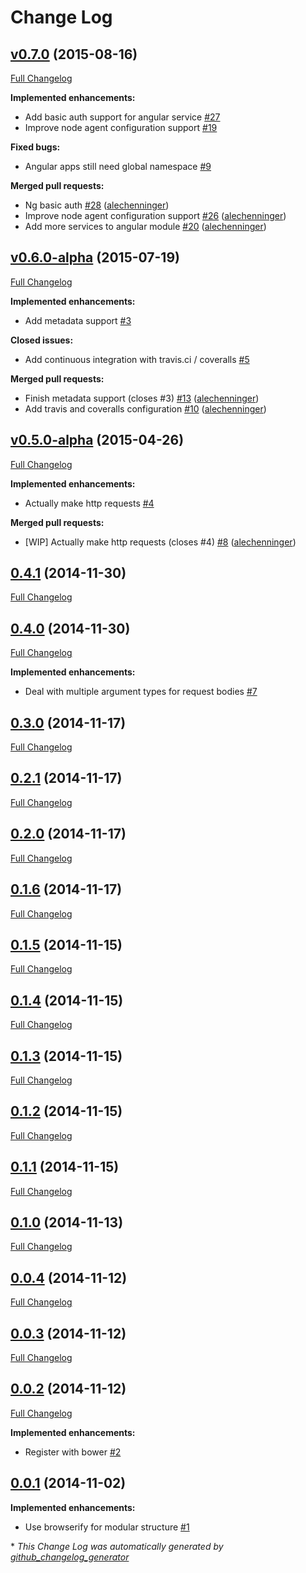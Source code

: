 # Change Log

## [v0.7.0](https://github.com/alechenninger/lightblue.js/tree/v0.7.0) (2015-08-16)
[Full Changelog](https://github.com/alechenninger/lightblue.js/compare/v0.6.0-alpha...v0.7.0)

**Implemented enhancements:**

- Add basic auth support for angular service [\#27](https://github.com/alechenninger/lightblue.js/issues/27)
- Improve node agent configuration support [\#19](https://github.com/alechenninger/lightblue.js/issues/19)

**Fixed bugs:**

- Angular apps still need global namespace [\#9](https://github.com/alechenninger/lightblue.js/issues/9)

**Merged pull requests:**

- Ng basic auth [\#28](https://github.com/alechenninger/lightblue.js/pull/28) ([alechenninger](https://github.com/alechenninger))
- Improve node agent configuration support [\#26](https://github.com/alechenninger/lightblue.js/pull/26) ([alechenninger](https://github.com/alechenninger))
- Add more services to angular module [\#20](https://github.com/alechenninger/lightblue.js/pull/20) ([alechenninger](https://github.com/alechenninger))

## [v0.6.0-alpha](https://github.com/alechenninger/lightblue.js/tree/v0.6.0-alpha) (2015-07-19)
[Full Changelog](https://github.com/alechenninger/lightblue.js/compare/v0.5.0-alpha...v0.6.0-alpha)

**Implemented enhancements:**

- Add metadata support [\#3](https://github.com/alechenninger/lightblue.js/issues/3)

**Closed issues:**

- Add continuous integration with travis.ci / coveralls [\#5](https://github.com/alechenninger/lightblue.js/issues/5)

**Merged pull requests:**

- Finish metadata support \(closes \#3\) [\#13](https://github.com/alechenninger/lightblue.js/pull/13) ([alechenninger](https://github.com/alechenninger))
- Add travis and coveralls configuration [\#10](https://github.com/alechenninger/lightblue.js/pull/10) ([alechenninger](https://github.com/alechenninger))

## [v0.5.0-alpha](https://github.com/alechenninger/lightblue.js/tree/v0.5.0-alpha) (2015-04-26)
[Full Changelog](https://github.com/alechenninger/lightblue.js/compare/0.4.1...v0.5.0-alpha)

**Implemented enhancements:**

- Actually make http requests [\#4](https://github.com/alechenninger/lightblue.js/issues/4)

**Merged pull requests:**

- \[WIP\] Actually make http requests \(closes \#4\) [\#8](https://github.com/alechenninger/lightblue.js/pull/8) ([alechenninger](https://github.com/alechenninger))

## [0.4.1](https://github.com/alechenninger/lightblue.js/tree/0.4.1) (2014-11-30)
[Full Changelog](https://github.com/alechenninger/lightblue.js/compare/0.4.0...0.4.1)

## [0.4.0](https://github.com/alechenninger/lightblue.js/tree/0.4.0) (2014-11-30)
[Full Changelog](https://github.com/alechenninger/lightblue.js/compare/0.3.0...0.4.0)

**Implemented enhancements:**

- Deal with multiple argument types for request bodies [\#7](https://github.com/alechenninger/lightblue.js/issues/7)

## [0.3.0](https://github.com/alechenninger/lightblue.js/tree/0.3.0) (2014-11-17)
[Full Changelog](https://github.com/alechenninger/lightblue.js/compare/0.2.1...0.3.0)

## [0.2.1](https://github.com/alechenninger/lightblue.js/tree/0.2.1) (2014-11-17)
[Full Changelog](https://github.com/alechenninger/lightblue.js/compare/0.2.0...0.2.1)

## [0.2.0](https://github.com/alechenninger/lightblue.js/tree/0.2.0) (2014-11-17)
[Full Changelog](https://github.com/alechenninger/lightblue.js/compare/0.1.6...0.2.0)

## [0.1.6](https://github.com/alechenninger/lightblue.js/tree/0.1.6) (2014-11-17)
[Full Changelog](https://github.com/alechenninger/lightblue.js/compare/0.1.5...0.1.6)

## [0.1.5](https://github.com/alechenninger/lightblue.js/tree/0.1.5) (2014-11-15)
[Full Changelog](https://github.com/alechenninger/lightblue.js/compare/0.1.4...0.1.5)

## [0.1.4](https://github.com/alechenninger/lightblue.js/tree/0.1.4) (2014-11-15)
[Full Changelog](https://github.com/alechenninger/lightblue.js/compare/0.1.3...0.1.4)

## [0.1.3](https://github.com/alechenninger/lightblue.js/tree/0.1.3) (2014-11-15)
[Full Changelog](https://github.com/alechenninger/lightblue.js/compare/0.1.2...0.1.3)

## [0.1.2](https://github.com/alechenninger/lightblue.js/tree/0.1.2) (2014-11-15)
[Full Changelog](https://github.com/alechenninger/lightblue.js/compare/0.1.1...0.1.2)

## [0.1.1](https://github.com/alechenninger/lightblue.js/tree/0.1.1) (2014-11-15)
[Full Changelog](https://github.com/alechenninger/lightblue.js/compare/0.1.0...0.1.1)

## [0.1.0](https://github.com/alechenninger/lightblue.js/tree/0.1.0) (2014-11-13)
[Full Changelog](https://github.com/alechenninger/lightblue.js/compare/0.0.4...0.1.0)

## [0.0.4](https://github.com/alechenninger/lightblue.js/tree/0.0.4) (2014-11-12)
[Full Changelog](https://github.com/alechenninger/lightblue.js/compare/0.0.3...0.0.4)

## [0.0.3](https://github.com/alechenninger/lightblue.js/tree/0.0.3) (2014-11-12)
[Full Changelog](https://github.com/alechenninger/lightblue.js/compare/0.0.2...0.0.3)

## [0.0.2](https://github.com/alechenninger/lightblue.js/tree/0.0.2) (2014-11-12)
[Full Changelog](https://github.com/alechenninger/lightblue.js/compare/0.0.1...0.0.2)

**Implemented enhancements:**

- Register with bower [\#2](https://github.com/alechenninger/lightblue.js/issues/2)

## [0.0.1](https://github.com/alechenninger/lightblue.js/tree/0.0.1) (2014-11-02)
**Implemented enhancements:**

- Use browserify for modular structure [\#1](https://github.com/alechenninger/lightblue.js/issues/1)



\* *This Change Log was automatically generated by [github_changelog_generator](https://github.com/skywinder/Github-Changelog-Generator)*